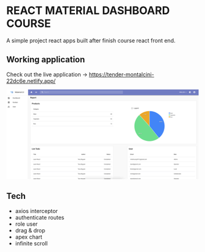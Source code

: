 # REACT MATERIAL DASHBOARD COURSE

A simple project react apps built after finish course react front end.

## Working application

Check out the live application -> https://tender-montalcini-22dc6e.netlify.app/

![alt](public/lading-page.png)

## Tech

- axios interceptor
- authenticate routes
- role user
- drag & drop
- apex chart
- infinite scroll
